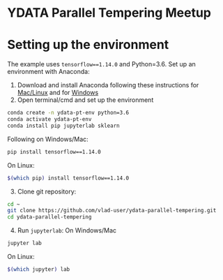 # YDATA Parallel Tempering Meetup

# Setting up the environment
The example uses `tensorflow==1.14.0` and Python=3.6. 
Set up an environment with Anaconda:

1. Download and install Anaconda following these instructions for [Mac/Linux](https://www.digitalocean.com/community/tutorials/how-to-install-anaconda-on-ubuntu-18-04-quickstart) and for [Windows](https://problemsolvingwithpython.com/01-Orientation/01.03-Installing-Anaconda-on-Windows/)
2. Open terminal/cmd and set up the environment
```bash
conda create -n ydata-pt-env python=3.6
conda activate ydata-pt-env
conda install pip jupyterlab sklearn
```
Following on Windows/Mac:
```bash
pip install tensorflow==1.14.0
```
On Linux:
```bash
$(which pip) install tensorflow==1.14.0
```
3. Clone git repository:
```bash
cd ~
git clone https://github.com/vlad-user/ydata-parallel-tempering.git
cd ydata-parallel-tempering
```
4. Run `jupyterlab`:
On Windows/Mac
```bash
jupyter lab
```
On Linux:
```bash
$(which jupyter) lab
```
